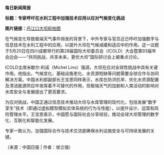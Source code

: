 **每日新闻简报**  

**标题：专家呼吁在水利工程中加强技术应用以应对气候变化挑战**  

**图片链接：**[丹江口大坝航拍图](//img2.chinadaily.com.cn/images/202505/20/682bd62da310a04a9678bff1.jpeg)  

在气候变化导致极端天气事件频发的背景下，中外专家与官员近日呼吁加强数字与信息技术在水利工程中的应用，以提升大坝在气候减缓和适应中的作用。这一议题于5月20日在四川成都举行的第28届国际大坝委员会（ICOLD）大会暨第93届年会边会——“共同挑战，共享未来，更优大坝”国际研讨会上被重点讨论。  

ICOLD主席米歇尔·利诺（Michel Lino）强调，大坝在应对全球性挑战中具有关键作用。他指出，气候变化、基础设施老化、水资源短缺等问题需要全球合作与协同解决方案。中国水利部副部长王宝恩同样表示，水库在防洪抗旱、优化水资源配置及清洁能源供应中发挥着不可替代的作用，但极端天气的加剧和人类活动的影响对水库安全与发展提出了更高要求。  

为应对挑战，中国正通过信息技术推动大坝与水库管理的现代化，包括发展“数字孪生”技术（即通过虚拟模型模拟实体系统的行为与性能），以提升设计、运营和风险管理水平。王宝恩表示，中国愿与国际社会分享经验，推动全球大坝管理的数字化、互联化和智能化发展。  

专家一致认为，加强国际合作与技术交流是确保水利设施安全与可持续发展的关键。  

（来源：中国日报 | 作者：侯立强）